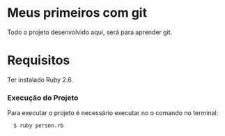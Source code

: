 # Meus primeiros com git

Todo o projeto desenvolvido aqui, será para aprender git.

# Requisitos

 Ter instalado Ruby 2.6.

### Execução do Projeto

Para executar o projeto é necessário executar no o comando no terminal:

```sh
  $ ruby person.rb
```
